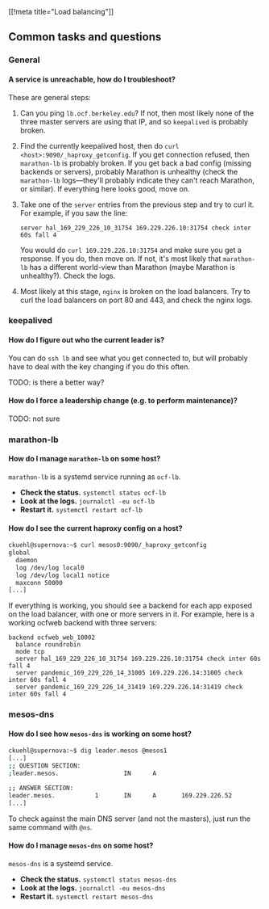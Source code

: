 [[!meta title="Load balancing"]]

## Common tasks and questions
### General
#### A service is unreachable, how do I troubleshoot?

These are general steps:

1. Can you ping `lb.ocf.berkeley.edu`? If not, then most likely none of the
   three master servers are using that IP, and so `keepalived` is probably broken.

2. Find the currently keepalived host, then do `curl <host>:9090/_haproxy_getconfig`.
   If you get connection refused, then `marathon-lb` is probably broken. If you
   get back a bad config (missing backends or servers), probably Marathon is
   unhealthy (check the `marathon-lb` logs—they'll probably indicate they can't
   reach Marathon, or similar). If everything here looks good, move on.

3. Take one of the `server` entries from the previous step and try to curl it.
   For example, if you saw the line:

   ```haproxy
   server hal_169_229_226_10_31754 169.229.226.10:31754 check inter 60s fall 4
   ```

   You would do `curl 169.229.226.10:31754` and make sure you get a response.
   If you do, then move on. If not, it's most likely that `marathon-lb` has a
   different world-view than Marathon (maybe Marathon is unhealthy?). Check the
   logs.

4. Most likely at this stage, `nginx` is broken on the load balancers. Try to
   curl the load balancers on port 80 and 443, and check the nginx logs.


### keepalived
#### How do I figure out who the current leader is?

You can do `ssh lb` and see what you get connected to, but will probably have
to deal with the key changing if you do this often.

TODO: is there a better way?


#### How do I force a leadership change (e.g. to perform maintenance)?

TODO: not sure


### marathon-lb
#### How do I manage `marathon-lb` on some host?

`marathon-lb` is a systemd service running as `ocf-lb`.

* **Check the status.** `systemctl status ocf-lb`
* **Look at the logs.** `journalctl -eu ocf-lb`
* **Restart it.** `systemctl restart ocf-lb`


#### How do I see the current haproxy config on a host?

```bash
ckuehl@supernova:~$ curl mesos0:9090/_haproxy_getconfig
global
  daemon
  log /dev/log local0
  log /dev/log local1 notice
  maxconn 50000
[...]
```

If everything is working, you should see a backend for each app exposed on the
load balancer, with one or more servers in it. For example, here is a working
ocfweb backend with three servers:

```haproxy
backend ocfweb_web_10002
  balance roundrobin
  mode tcp
  server hal_169_229_226_10_31754 169.229.226.10:31754 check inter 60s fall 4
  server pandemic_169_229_226_14_31005 169.229.226.14:31005 check inter 60s fall 4
  server pandemic_169_229_226_14_31419 169.229.226.14:31419 check inter 60s fall 4
```


### mesos-dns
#### How do I see how `mesos-dns` is working on some host?

```bash
ckuehl@supernova:~$ dig leader.mesos @mesos1
[...]
;; QUESTION SECTION:
;leader.mesos.                  IN      A

;; ANSWER SECTION:
leader.mesos.           1       IN      A       169.229.226.52
[...]
```

To check against the main DNS server (and not the masters), just run the same
command with `@ns`.


#### How do I manage `mesos-dns` on some host?

`mesos-dns` is a systemd service.

* **Check the status.** `systemctl status mesos-dns`
* **Look at the logs.** `journalctl -eu mesos-dns`
* **Restart it.** `systemctl restart mesos-dns`
